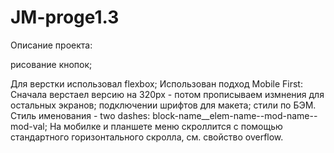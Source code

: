 # JM-proge1.3
Описание проекта:

pисование кнопок;

Для верстки использовал flexbox;
Использован подход Mobile First: Сначала верстаел версию на 320px - потом прописываем измнения для остальных экранов;
подключении шрифтов для макета;
стили по БЭМ. Стиль именования - two dashes: block-name__elem-name--mod-name--mod-val;
На мобилке и планшете меню скроллится с помощью стандартного горизонтального скролла, см. свойство overflow.
